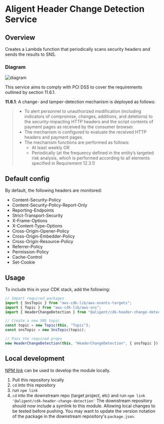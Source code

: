 # Aligent Header Change Detection Service

## Overview

Creates a Lambda function that periodically scans security headers and sends the results to SNS.

### Diagram

![diagram](docs/diagram.jpg)

This service aims to comply with PCI DSS to cover the requirements outlined by section 11.6.1.

**11.6.1**: A change- and tamper-detection mechanism is deployed as follows:

> - To alert personnel to unauthorized modification (including indicators of compromise, changes, additions, and deletions) to the security-impacting HTTP headers and the script contents of payment pages as received by the consumer browser.
> - The mechanism is configured to evaluate the received HTTP headers and payment pages.
> - The mechanism functions are performed as follows:
>   - At least weekly
>     OR
>   - Periodically (at the frequency defined in the entity’s targeted risk analysis, which is performed according to all elements specified in Requirement 12.3.1)

## Default config

By default, the following headers are monitored:

- Content-Security-Policy
- Content-Security-Policy-Report-Only
- Reporting-Endpoints
- Strict-Transport-Security
- X-Frame-Options
- X-Content-Type-Options
- Cross-Origin-Opener-Policy
- Cross-Origin-Embedder-Policy
- Cross-Origin-Resource-Policy
- Referrer-Policy
- Permission-Policy
- Cache-Control
- Set-Cookie

## Usage

To include this in your CDK stack, add the following:

```typescript
// Import required packages
import { SnsTopic } from "aws-cdk-lib/aws-events-targets";
import { Topic } from "aws-cdk-lib/aws-sns";
import { HeaderChangeDetection } from "@aligent/cdk-header-change-detection";

// Create a new SNS topic
const topic = new Topic(this, "Topic");
const snsTopic = new SnsTopic(topic);

// Pass the required props
new HeaderChangeDetection(this, "HeaderChangeDetection", { snsTopic });
```

## Local development

[NPM link](https://docs.npmjs.com/cli/v7/commands/npm-link) can be used to develop the module locally.

1. Pull this repository locally
2. `cd` into this repository
3. run `npm link`
4. `cd` into the downstream repo (target project, etc) and run `npm link '@aligent/cdk-header-change-detection'`
   The downstream repository should now include a symlink to this module. Allowing local changes to be tested before pushing. You may want to update the version notation of the package in the downstream repository's `package.json`.
